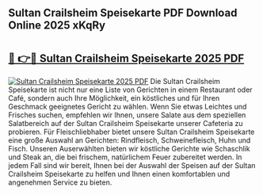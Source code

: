 ## Sultan Crailsheim Speisekarte PDF Download Online 2025 xKqRy

# <h2><a href="http://gccki9f.nevu.top/?p=Sultan+Crailsheim+Speisekarte">🔗 👉🔴 Sultan Crailsheim Speisekarte 2025 PDF</a></h2>

[![Sultan Crailsheim Speisekarte 2025 PDF](https://i.imgur.com/dBaPXMq.png)](http://gccki9f.nevu.top/?p=Sultan+Crailsheim+Speisekarte)
Die Sultan Crailsheim Speisekarte ist nicht nur eine Liste von Gerichten in einem Restaurant oder Café, sondern auch Ihre Möglichkeit, ein köstliches und für Ihren Geschmack geeignetes Gericht zu wählen. Wenn Sie etwas Leichtes und Frisches suchen, empfehlen wir Ihnen, unsere Salate aus dem speziellen Salatbereich auf der Sultan Crailsheim Speisekarte unserer Cafeteria zu probieren. Für Fleischliebhaber bietet unsere Sultan Crailsheim Speisekarte eine große Auswahl an Gerichten: Rindfleisch, Schweinefleisch, Huhn und Fisch. Unseren Auserwählten bieten wir köstliche Gerichte wie Schaschlik und Steak an, die bei frischem, natürlichem Feuer zubereitet werden. In jedem Fall sind wir bereit, Ihnen bei der Auswahl der Speisen auf der Sultan Crailsheim Speisekarte zu helfen und Ihnen einen komfortablen und angenehmen Service zu bieten.
